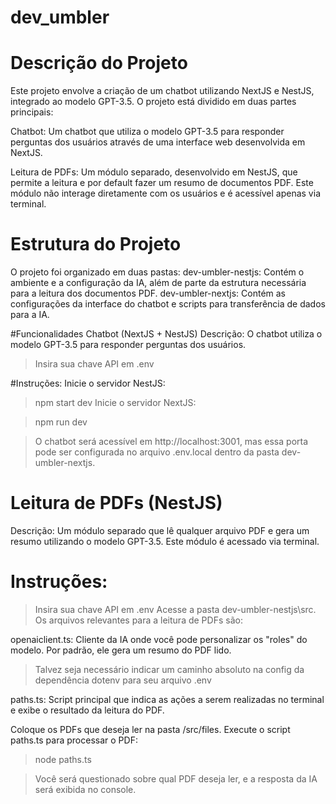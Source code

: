 # dev_umbler

# Descrição do Projeto
Este projeto envolve a criação de um chatbot utilizando NextJS e NestJS, integrado ao modelo GPT-3.5. O projeto está dividido em duas partes principais:

Chatbot: Um chatbot que utiliza o modelo GPT-3.5 para responder perguntas dos usuários através de uma interface web desenvolvida em NextJS.

Leitura de PDFs: Um módulo separado, desenvolvido em NestJS, que permite a leitura e por default fazer um resumo de documentos PDF. Este módulo não interage diretamente com os usuários e é acessível apenas via terminal.

# Estrutura do Projeto
O projeto foi organizado em duas pastas:
dev-umbler-nestjs: Contém o ambiente e a configuração da IA, além de parte da estrutura necessária para a leitura dos documentos PDF.
dev-umbler-nextjs: Contém as configurações da interface do chatbot e scripts para transferência de dados para a IA.

#Funcionalidades
Chatbot (NextJS + NestJS)
Descrição: O chatbot utiliza o modelo GPT-3.5 para responder perguntas dos usuários.
>Insira sua chave API em .env

#Instruções:
Inicie o servidor NestJS:
>npm start dev
Inicie o servidor NextJS:

>npm run dev

>O chatbot será acessível em http://localhost:3001, mas essa porta pode ser configurada no arquivo .env.local dentro da pasta dev-umbler-nextjs.

# Leitura de PDFs (NestJS)
Descrição: Um módulo separado que lê qualquer arquivo PDF e gera um resumo utilizando o modelo GPT-3.5. Este módulo é acessado via terminal.

# Instruções:
>Insira sua chave API em .env
Acesse a pasta dev-umbler-nestjs\src.
Os arquivos relevantes para a leitura de PDFs são:

openaiclient.ts: Cliente da IA onde você pode personalizar os "roles" do modelo. Por padrão, ele gera um resumo do PDF lido.
>Talvez seja necessário indicar um caminho absoluto na config da dependência dotenv para seu arquivo .env

paths.ts: Script principal que indica as ações a serem realizadas no terminal e exibe o resultado da leitura do PDF.

Coloque os PDFs que deseja ler na pasta /src/files.
Execute o script paths.ts para processar o PDF:
>node paths.ts

>Você será questionado sobre qual PDF deseja ler, e a resposta da IA será exibida no console.

